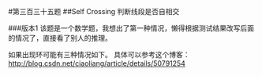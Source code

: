 #第三百三十五题
##Self Crossing
判断线段是否自相交

###版本1
该题是一个数学题，我想出了第一种情况，懒得根据测试结果改写后面的情况了，直接看了别人的推理。

如果出现环可能有三种情况如下。
具体可以参考这个博客：
http://blog.csdn.net/ciaoliang/article/details/50791254